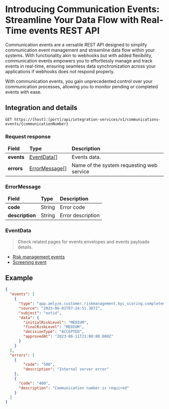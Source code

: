# Introducing Communication Events: Streamline Your Data Flow with Real-Time events REST API

<p>
Communication events are a versatile REST API designed to simplify communication event management and streamline data flow within your systems. 
With functionality akin to webhooks but with added flexibility, communication events empowers you to effortlessly manage and track 
events in real-time, ensuring seamless data synchronization across your applications if webhooks does not respond properly.
</p>

<p>
With communication events, you gain unprecedented control over your communication processes, allowing you to monitor pending or completed events with ease. 
</p>

## Integration and details

`GET https://[host]:[port]/api/integration-services/v1/communications-events/{communicationNumber}`

### Request response

<table>
	<thead>
		<tr>
			<td><b>Field</b></td>
			<td><b>Type</b></td>
			<td><b>Description</b></td>
		</tr>
	</thead>
	<tbody>
		<tr>
			<td><b>events</b></td>
			<td><a href="#EventData">EventData[]</a></td>
			<td>
                Events data.
            </td>
		</tr>
		<tr>
			<td><b>errors</b></td>
			<td><a href="#ErrorMessage">ErrorMessage[]</a></td>
			<td>Name of the system requesting web service</td>
		</tr>
</tbody>
</table>


### ErrorMessage

<table>
	<thead>
		<tr>
			<td><b>Field</b></td>
			<td><b>Type</b></td>
			<td><b>Description</b></td>
		</tr>
	</thead>
	<tbody>
		<tr>
			<td><b>code</b></td>
			<td>String</td>
			<td>Error code</td>
		</tr>
		<tr>
			<td><b>description</b></td>
			<td>String</td>
			<td>Error description</td>
		</tr>
</tbody>
</table>

### EventData

> Check related pages for events envelopes and events payloads details.

* [Risk management events](riskManagementEvents.md)
* [Screening event](screeningEvents.md)


## Example

```json
{
  "events": [
    {
      "type": "app.amlyze.customer.riskmanagement.kyc_scoring.completed",
      "source": "2023-06-02T07:24:51.387Z",
      "subject": "extid",
      "data": {
        "initialRiskLevel": "MEDIUM",
        "finalRiskLevel": "MEDIUM",
        "decisionType": "ACCEPTED",
        "approvedAt": "2023-06-11T21:00:00.000Z"
      }
    }
  ],
  "errors": [
    {
        "code": "500",
        "description": "Internal server error"
    },
    {
      "code": "400",
      "description": "Communication number is required"
    }
  ]
}
```